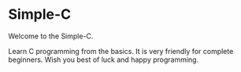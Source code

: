 # Simple-C
Welcome to the Simple-C.

Learn C programming from the basics.
It is very friendly for complete beginners. Wish you best of luck and happy programming.
